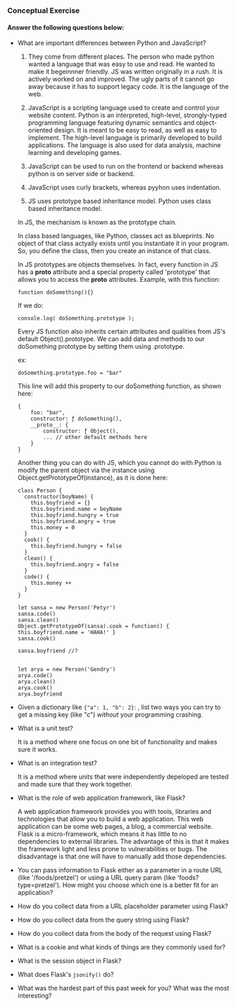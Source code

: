 ### Conceptual Exercise

#### Answer the following questions below:

- What are important differences between Python and JavaScript?

  1. They come from different places. The person who made python wanted a language that was easy to use and read. He wanted to make it begeinnner friendly.
  JS was written originally in a rush. It is actively worked on and improved. The ugly parts of it cannot go away because it has to support legacy code. It is the language of the web.

  2. JavaScript is a scripting language used to create and control your website content.
  Python is an interpreted, high-level, strongly-typed programming language featuring dynamic semantics and object-oriented design. It is meant to be easy to read, as well as easy to implement. The high-level language is primarily developed to build applications. The language is also used for data analysis, machine learning and developing games.

  3. JavaScript can be used to run on the frontend or backend whereas python is on server side or backend.

  4. JavaScript uses curly brackets, whereas pyyhon uses indentation.

  4. JS uses prototype based inheritance model. Python uses class based inheritance model.

  In JS, the mechanism is known as the prototype chain.

  In class based languages, like Python, classes act as blueprints. No object of that class actyally exists until you instantiate it in your program. So, you define the class, then you create an instance of that class.

  In JS prototypes are objects themselves. In fact, every function in JS has a __proto__ attribute and a special property called 'prototype' that allows you to access the __proto__ attributes.
  Example, with this function:
  ```
  function doSomething(){}
  ```

  If we do:
  ```
  console.log( doSomething.prototype );
  ```

  Every JS function also inherits certain attributes and qualities from JS's default Object().prototype. We can add data and methods to our doSomething prototype by setting them using .prototype.

  ex: 

  ```
  doSomething.prototype.foo = "bar"
  ```

  This line will add this property to our doSomething function, as shown here:

  ```
  {
      foo: "bar",
      constructor: ƒ doSomething(),
      __proto__: {
          constructor: ƒ Object(),
          ... // other default methods here
      }
  }
  ```

  Another thing you can do with JS, which you cannot do with Python is modify the parent object via the instance using Object.getPrototypeOf(instance), as it is done here:

  ```
  class Person {
    constructor(boyName) {
      this.boyfriend = {}
      this.boyfriend.name = boyName
      this.boyfriend.hungry = true
      this.boyfriend.angry = true
      this.money = 0
    }
    cook() {
      this.boyfriend.hungry = false
    }
    clean() {
      this.boyfriend.angry = false
    }
    code() {
      this.money ++
    }
  }

  let sansa = new Person('Petyr')
  sansa.code()
  sansa.clean()
  Object.getPrototypeOf(sansa).cook = function() { this.boyfriend.name = 'HAHA!' }
  sansa.cook()

  sansa.boyfriend //?


  let arya = new Person('Gendry')
  arya.code()
  arya.clean()
  arya.cook()
  arya.boyfriend
  ```

- Given a dictionary like ``{"a": 1, "b": 2}``: , list two ways you can try to get a missing key (like "c") *without* your programming crashing.

- What is a unit test?

  It is a method where one focus on one bit of functionality and makes sure it works.


- What is an integration test?

  It is a method where units that were independently depeloped are tested and made sure that they work together.

- What is the role of web application framework, like Flask?

  A web application framework provides you with tools, libraries and technologies that allow you to build a web application. This web application can be some web pages, a blog, a commercial website.
Flask is a micro-framework, which means it has little to no dependencies to external libraries. The advantage of this is that it makes the framework light and less prone to vulnerabilities or bugs. The disadvantage is that one will have to manually add those dependencies.

- You can pass information to Flask either as a parameter in a route URL
  (like '/foods/pretzel') or using a URL query param (like
  'foods?type=pretzel'). How might you choose which one is a better fit
  for an application?

- How do you collect data from a URL placeholder parameter using Flask?

- How do you collect data from the query string using Flask?

- How do you collect data from the body of the request using Flask?

- What is a cookie and what kinds of things are they commonly used for?

- What is the session object in Flask?

- What does Flask's `jsonify()` do?

- What was the hardest part of this past week for you?
  What was the most interesting?
